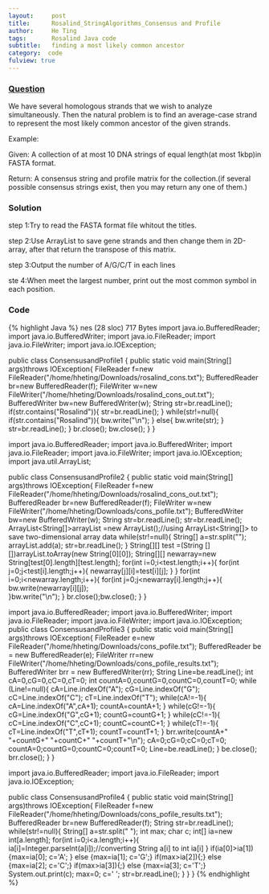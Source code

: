 ```yaml
---
layout:     post
title:      Rosalind_StringAlgorithms_Consensus and Profile
author:     He Ting
tags:       Rosalind Java code
subtitle:   finding a most likely common ancestor
category:  code
fulview: true
---
```

### [Question](http://rosalind.info/problems/cons/)
We have several homologous strands that we wish to analyze simultaneously. Then the natural problem is to find an average-case strand to represent the most likely common ancestor of the given strands.

Example:

Given: A collection of at most 10 DNA strings of equal length(at most 1kbp)in FASTA format.

Return: A consensus string and profile matrix for the collection.(if several possible consensus strings exist, then you may return any one of them.)

### Solution
step 1:Try to read the FASTA format file whitout the titles.

step 2:Use ArrayList to save gene strands and then change them in 2D-array, after that return the transpose of this matrix.

step 3:Output the number of A/G/C/T in each lines

ste 4:When meet the largest number, print out the most common symbol in each position.

### Code
{% highlight Java %}
nes (28 sloc) 717 Bytes
import java.io.BufferedReader;
import java.io.BufferedWriter;
import java.io.FileReader;
import java.io.FileWriter;
import java.io.IOException;

public class ConsensusandProfile1 {
public static void main(String[] args)throws IOException{
	FileReader f=new FileReader("/home/hheting/Downloads/rosalind_cons.txt");
	BufferedReader br=new BufferedReader(f);
	FileWriter w=new FileWriter("/home/hheting/Downloads/rosalind_cons_out.txt");
	BufferedWriter bw=new BufferedWriter(w);
	String str=br.readLine();
	if(str.contains("Rosalind")){
		str=br.readLine();
	}
	while(str!=null){
		if(str.contains("Rosalind")){
			bw.write("\n");
		}
		else{
			bw.write(str);
		}
		str=br.readLine();
	}
	br.close();
	bw.close();
}
}


import java.io.BufferedReader;
import java.io.BufferedWriter;
import java.io.FileReader;
import java.io.FileWriter;
import java.io.IOException;
import java.util.ArrayList;

public class ConsensusandProfile2 {
public static void main(String[] args)throws IOException{
	FileReader f=new FileReader("/home/hheting/Downloads/rosalind_cons_out.txt");
	BufferedReader br=new BufferedReader(f);
	FileWriter w=new FileWriter("/home/hheting/Downloads/cons_pofile.txt");
	BufferedWriter bw=new BufferedWriter(w);
	String str=br.readLine();
	str=br.readLine();
	ArrayList<String[]>arrayList =new ArrayList();//using ArrayList<String[]> to save two-dimensional array data
	while(str!=null){
		String[] a=str.split("");
			arrayList.add(a);
			str=br.readLine();
	}
	String[][] test =(String [][])arrayList.toArray(new String[0][0]);
	String[][] newarray=new String[test[0].length][test.length];
	for(int i=0;i<test.length;i++){
		for(int j=0;j<test[i].length;j++){
			newarray[j][i]=test[i][j];
			}
	}
	for(int i=0;i<newarray.length;i++){
		for(int j=0;j<newarray[i].length;j++){
			bw.write(newarray[i][j]);	
		}bw.write("\n");
	}
	br.close();bw.close();
}
}


import java.io.BufferedReader;
import java.io.BufferedWriter;
import java.io.FileReader;
import java.io.FileWriter;
import java.io.IOException;
public class ConsensusandProfile3 {
	public static void main(String[] args)throws IOException{
	FileReader e=new FileReader("/home/hheting/Downloads/cons_pofile.txt");
	BufferedReader be = new BufferedReader(e);
	FileWriter rr=new FileWriter("/home/hheting/Downloads/cons_pofile_results.txt");
	BufferedWriter brr = new BufferedWriter(rr);
	String Line=be.readLine();
	int cA=0,cG=0,cC=0,cT=0;
	int countA=0,countG=0,countC=0,countT=0;
	while (Line!=null){
		cA=Line.indexOf("A");
		cG=Line.indexOf("G");
		cC=Line.indexOf("C");
		cT=Line.indexOf("T");
		while(cA!=-1){
			cA=Line.indexOf("A",cA+1);
			countA=countA+1;
		}
		while(cG!=-1){
			cG=Line.indexOf("G",cG+1);
			countG=countG+1;
		}
		while(cC!=-1){
			cC=Line.indexOf("C",cC+1);
			countC=countC+1;
		}
		while(cT!=-1){
			cT=Line.indexOf("T",cT+1);
			countT=countT+1;
		}
		brr.write(countA+" "+countG+" "+countC+" "+countT+"\n");
		cA=0;cG=0;cC=0;cT=0;
		countA=0;countG=0;countC=0;countT=0;
		Line=be.readLine();
	}
	be.close();
	brr.close();
	}
}


import java.io.BufferedReader;
import java.io.FileReader;
import java.io.IOException;

public class ConsensusandProfile4 {
public static void main(String[] args)throws IOException{
	FileReader f=new FileReader("/home/hheting/Downloads/cons_pofile_results.txt");
	BufferedReader br=new BufferedReader(f);
	String str=br.readLine();
	while(str!=null){
		String[] a=str.split(" ");
		int max;
		char c;
		int[] ia=new int[a.length];
		for(int i=0;i<a.length;i++){
			ia[i]=Integer.parseInt(a[i]);//converting String a[i] to int ia[i]
		}
		if(ia[0]>ia[1]){max=ia[0]; c='A'; }
		else {max=ia[1]; c='G';}
		if(max>ia[2]){;}
		else {max=ia[2]; c='C';}
		if(max>ia[3]){;}
		else {max=ia[3]; c='T';}
		System.out.print(c);
		max=0;
		c=' ';
		str=br.readLine();
	}
} 
}
{% endhighlight %}
